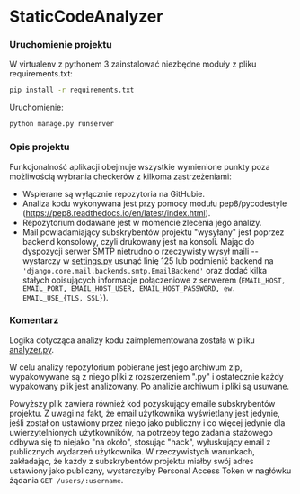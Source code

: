 # StaticCodeAnalyzer


### Uruchomienie projektu

W virtualenv z pythonem 3 zainstalować niezbędne moduły z pliku requirements.txt:
```sh
pip install -r requirements.txt
```

Uruchomienie:
```sh
python manage.py runserver
```


### Opis projektu

Funkcjonalność aplikacji obejmuje wszystkie wymienione punkty poza możliwością wybrania checkerów z kilkoma zastrzeżeniami:
 * Wspierane są wyłącznie repozytoria na GitHubie.
 * Analiza kodu wykonywana jest przy pomocy modułu pep8/pycodestyle (https://pep8.readthedocs.io/en/latest/index.html).
 * Repozytorium dodawane jest w momencie zlecenia jego analizy.
 * Mail powiadamiający subskrybentów projektu "wysyłany" jest poprzez backend konsolowy, czyli drukowany jest na konsoli.
 Mając do dyspozycji serwer SMTP nietrudno o rzeczywisty wysył maili -- wystarczy w [settings.py](StaticCodeAnalyzer/settings.py)
 usunąć linię 125 lub podmienić backend na `'django.core.mail.backends.smtp.EmailBackend'` oraz dodać kilka stałych opisujących
 informacje połączeniowe z serwerem (`EMAIL_HOST, EMAIL_PORT, EMAIL_HOST_USER, EMAIL_HOST_PASSWORD, ew. EMAIL_USE_{TLS, SSL}`).


### Komentarz

Logika dotycząca analizy kodu zaimplementowana została w pliku [analyzer.py](app/analyzer.py).

W celu analizy repozytorium pobierane jest jego archiwum zip, wypakowywane są z niego pliki z rozszerzeniem ".py"
i ostatecznie każdy wypakowany plik jest analizowany. Po analizie archiwum i pliki są usuwane.

Powyższy plik zawiera również kod pozyskujący emaile subskrybentów projektu. Z uwagi na fakt, że email użytkownika
wyświetlany jest jedynie, jeśli został on ustawiony przez niego jako publiczny i co więcej
jedynie dla uwierzytelnionych użytkowników, na potrzeby tego zadania stażowego odbywa się to niejako "na około",
stosując "hack", wyłuskujący email z publicznych wydarzeń użytkownika.
W rzeczywistych warunkach, zakładając, że każdy z subskrybentów projektu miałby swój adres ustawiony jako publiczny,
wystarczyłby Personal Access Token w nagłówku żądania `GET /users/:username`.
